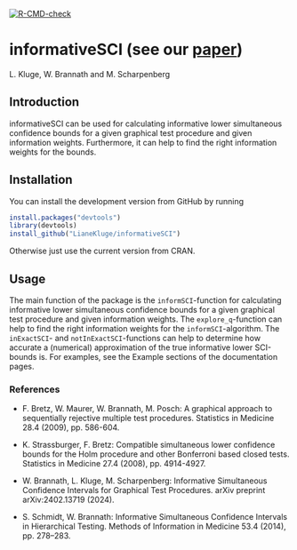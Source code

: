 <!-- badges: start -->
[![R-CMD-check](https://github.com/LianeKluge/informativeSCI/actions/workflows/R-CMD-check.yaml/badge.svg)](https://github.com/LianeKluge/informativeSCI/actions/workflows/R-CMD-check.yaml)
<!-- badges: end -->

# informativeSCI (see our [paper](https://arxiv.org/abs/2402.13719))
L. Kluge, W. Brannath and M. Scharpenberg

## Introduction

informativeSCI can be used for calculating informative lower simultaneous 
confidence bounds for a given graphical test procedure and given information 
weights. Furthermore, it can help to find the right information weights for the
bounds.

## Installation
You can install the development version from GitHub by running
```R
install.packages("devtools")
library(devtools)
install_github("LianeKluge/informativeSCI")
```
Otherwise just use the current version from CRAN.

## Usage
The main function of the package is the `informSCI`-function for
calculating informative lower simultaneous confidence bounds for a given
graphical test procedure and given information weights. The
`explore_q`-function can help to find the right information weights
for the `informSCI`-algorithm. The `inExactSCI`- and
`notInExactSCI`-functions can help to determine how accurate a
(numerical) approximation of the true informative lower SCI-bounds is. 
For examples, see the Example sections of the documentation pages. 


### References
* F. Bretz, W. Maurer, W. Brannath, M. Posch: A graphical approach
to sequentially rejective multiple test procedures. Statistics in Medicine
28.4 (2009), pp. 586-604.

* K. Strassburger, F. Bretz: Compatible simultaneous lower confidence bounds
for the Holm procedure and other Bonferroni based closed tests. Statistics
in Medicine 27.4 (2008), pp. 4914-4927.

* W. Brannath, L. Kluge, M. Scharpenberg: Informative Simultaneous Confidence 
Intervals for Graphical Test Procedures. arXiv preprint arXiv:2402.13719 (2024).

* S. Schmidt, W. Brannath: Informative Simultaneous Confidence Intervals
in Hierarchical Testing. Methods of Information in Medicine 53.4 (2014),
pp. 278–283.

